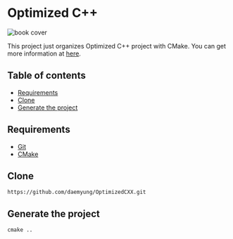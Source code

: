 # Optimized C++
![book cover](https://learning.oreilly.com/library/cover/9781491922057/250w/)

This project just organizes Optimized C++ project with CMake. You can get more information at [here](guntheroth.com/).

## Table of contents
+ [Requirements](#requirements)
+ [Clone](#clone)
+ [Generate the project](#generate-the-project)

## Requirements
+ [Git](https://git-scm.com/downloads)
+ [CMake](https://cmake.org/download/)

## Clone
```
https://github.com/daemyung/OptimizedCXX.git
```

## Generate the project
```
cmake ..
```
